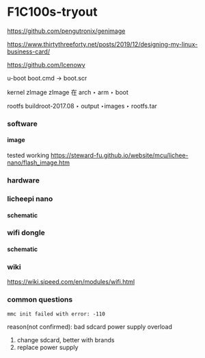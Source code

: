 # F1C100s-tryout

https://github.com/pengutronix/genimage


https://www.thirtythreeforty.net/posts/2019/12/designing-my-linux-business-card/

https://github.com/Icenowy


u-boot
boot.cmd -> boot.scr

kernel
zImage
zImage 在 arch ‣ arm ‣ boot

rootfs
buildroot-2017.08 ‣ output ‣images ‣ rootfs.tar

### software
#### image
tested working
https://steward-fu.github.io/website/mcu/lichee-nano/flash_image.htm

### hardware
### licheepi nano
#### schematic

### wifi dongle
#### schematic


### wiki
https://wiki.sipeed.com/en/modules/wifi.html


### common questions
```
mmc init failed with error: -110
```

reason(not confirmed):
bad sdcard
power supply overload

1. change sdcard, better with brands
2. replace power supply
